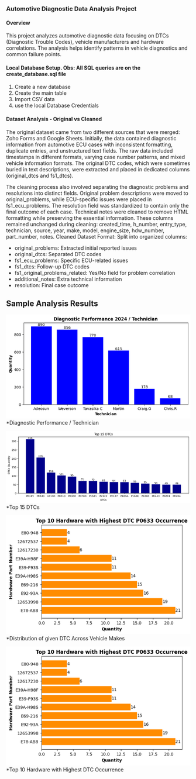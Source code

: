 ### Automotive Diagnostic Data Analysis Project
#### Overview
This project analyzes automotive diagnostic data focusing on DTCs (Diagnostic Trouble Codes), vehicle manufacturers and hardware correlations. The analysis helps identify patterns in vehicle diagnostics and common failure points.


#### Local Database Setup. Obs: All SQL queries are on the create_database.sql file
1. Create a new database
2. Create the main table
3. Import CSV data
4. use the local Database Credentials

#### Dataset Analysis - Original vs Cleaned
The original dataset came from two different sources that were merged: Zoho Forms and Google Sheets. Initially, the data contained diagnostic information from automotive ECU cases with inconsistent formatting, duplicate entries, and unstructured text fields. The raw data included timestamps in different formats, varying case number patterns, and mixed vehicle information formats. The original DTC codes, which were sometimes buried in text descriptions, were extracted and placed in dedicated columns (original_dtcs and fs1_dtcs).

The cleaning process also involved separating the diagnostic problems and resolutions into distinct fields. Original problem descriptions were moved to original_problems, while ECU-specific issues were placed in fs1_ecu_problems. The resolution field was standardized to contain only the final outcome of each case. Technical notes were cleaned to remove HTML formatting while preserving the essential information. These columns remained unchanged during cleaning: created_time, h_number, entry_type, technician, source, year, make, model, engine_size, hdw_number, part_number, notes. Cleaned Dataset Format: 
Split into organized columns:
- original_problems: Extracted initial reported issues
- original_dtcs: Separated DTC codes
- fs1_ecu_problems: Specific ECU-related issues
- fs1_dtcs: Follow-up DTC codes
- fs1_original_problems_related: Yes/No field for problem correlation
- additional_notes: Extra technical information
- resolution: Final case outcome

## Sample Analysis Results
![Tech performance](images\diag_performance_tech_24.png)
*Diagnostic Performance / Technician

![Top DTCs Occrences](images\top_dtcs.png)
*Top 15 DTCs

![Distribution from a given DTC accross Vehicle's Manufacturers](images\p0633_top_10_hdw_pn_occerence.png)
*Distribution of given DTC Across Vehicle Makes

![Top 10 Hardware Part Numbers Ocurrence from a give DTC](images\p0633_top_10_hdw_pn_occerence.png)
*Top 10 Hardware with Highest DTC Occurrence
